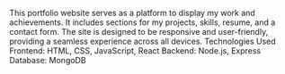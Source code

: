 This portfolio website serves as a platform to display my work and achievements. It includes sections for my projects, skills, resume, and a contact form. The site is designed to be responsive and user-friendly, providing a seamless experience across all devices.
Technologies Used
Frontend: HTML, CSS, JavaScript, React
Backend: Node.js, Express
Database: MongoDB
 
